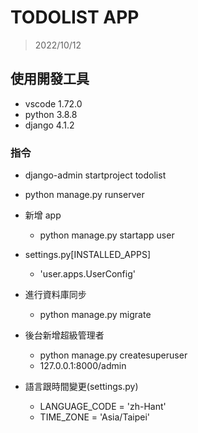 # TODOLIST APP

> 2022/10/12

## 使用開發工具

- vscode 1.72.0
- python 3.8.8
- django 4.1.2

### 指令

- django-admin startproject todolist
- python manage.py runserver

- 新增 app
  - python manage.py startapp user
- settings.py[INSTALLED_APPS]

  - 'user.apps.UserConfig'

- 進行資料庫同步

  - python manage.py migrate

- 後台新增超級管理者

  - python manage.py createsuperuser
  - 127.0.0.1:8000/admin

- 語言跟時間變更(settings.py)
  - LANGUAGE_CODE = 'zh-Hant'
  - TIME_ZONE = 'Asia/Taipei'
